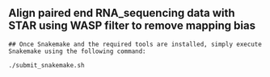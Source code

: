 ## Align paired end RNA_sequencing data with STAR using WASP filter to remove mapping bias

```
## Once Snakemake and the required tools are installed, simply execute Snakemake using the following command:

./submit_snakemake.sh

```
